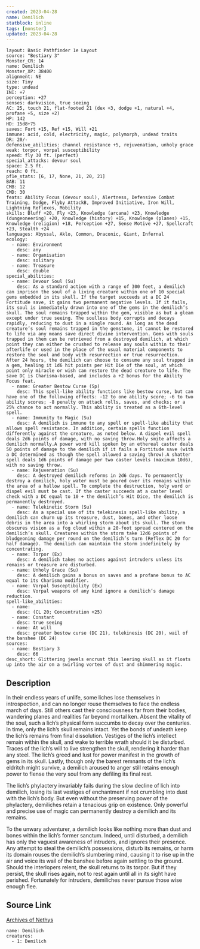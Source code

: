 ```yaml
---
created: 2023-04-28
name: Demilich
statblock: inline
tags: [monster]
updated: 2023-04-28
---
```

```statblock
layout: Basic Pathfinder 1e Layout
source: "Bestiary 3"
Monster_CR: 14
name: Demilich
Monster_XP: 38400
alignment: NE
size: Tiny
type: undead
INI: +7
perception: +27
senses: darkvision, true seeing
AC: 25, touch 21, flat-footed 21 (dex +3, dodge +1, natural +4, profane +5, size +2)
HP: 142
HD: 15d8+75
saves: Fort +15, Ref +15, Will +21
immune: acid, cold, electricity, magic, polymorph, undead traits
DR: 20/-
defensive_abilities: channel resistance +5, rejuvenation, unholy grace
weak: torpor, vorpal susceptibility
speed: fly 30 ft. (perfect)
special_attacks: devour soul
space: 2.5 ft.
reach: 0 ft.
pf1e_stats: [6, 17, None, 21, 20, 21]
BAB: 11
CMB: 12
CMD: 30
feats: Ability Focus (devour soul), Alertness, Defensive Combat Training, Dodge, Flyby AttackB, Improved Initiative, Iron Will, Lightning Reflexes, Mobility
skills: Bluff +20, Fly +23, Knowledge (arcana) +23, Knowledge (dungeoneering) +20, Knowledge (history) +15, Knowledge (planes) +15, Knowledge (religion) +18, Perception +27, Sense Motive +27, Spellcraft +23, Stealth +24
languages: Abyssal, Aklo, Common, Draconic, Giant, Infernal
ecology:
  - name: Environment
    desc: any
  - name: Organisation
    desc: solitary
  - name: Treasure
    desc: double
special_abilities:
  - name: Devour Soul (Su)
    desc: As a standard action with a range of 300 feet, a demilich can imprison the soul of a living creature within one of 10 special gems embedded in its skull. If the target succeeds at a DC 24 Fortitude save, it gains two permanent negative levels. If it fails, its soul is immediately drawn into one of the gems in the demilich’s skull. The soul remains trapped within the gem, visible as but a gleam except under true seeing. The soulless body corrupts and decays rapidly, reducing to dust in a single round. As long as the dead creature’s soul remains trapped in the gemstone, it cannot be restored to life via any means save direct divine intervention. Gems with souls trapped in them can be retrieved from a destroyed demilich, at which point they can either be crushed to release any souls within to their afterlife or used in the place of the usual material components to restore the soul and body with resurrection or true resurrection. After 24 hours, the demilich can choose to consume any soul trapped in a gem, healing it 1d6 hit points per Hit Die of the soul, at which point only miracle or wish can restore the dead creature to life. The save DC is Charisma-based, and includes a +2 bonus for the Ability Focus feat.
  - name: Greater Bestow Curse (Sp)
    desc: This spell-like ability functions like bestow curse, but can have one of the following effects: -12 to one ability score; -6 to two ability scores; -8 penalty on attack rolls, saves, and checks; or a 25% chance to act normally. This ability is treated as a 6th-level spell.
  - name: Immunity to Magic (Su)
    desc: A demilich is immune to any spell or spell-like ability that allows spell resistance. In addition, certain spells function differently against the creature, as noted below. A dispel evil spell deals 2d6 points of damage, with no saving throw.Holy smite affects a demilich normally.A power word kill spoken by an ethereal caster deals 50 points of damage to the demilich if it fails a Fortitude save (with a DC determined as though the spell allowed a saving throw).A shatter spell deals 1d6 points of damage per two caster levels (maximum 10d6), with no saving throw.
  - name: Rejuvenation (Su)
    desc: A destroyed demilich reforms in 2d6 days. To permanently destroy a demilich, holy water must be poured over its remains within the area of a hallow spell. To complete the destruction, holy word or dispel evil must be cast. If the caster succeeds at a caster level check with a DC equal to 10 + the demilich’s Hit Dice, the demilich is permanently destroyed.
  - name: Telekinetic Storm (Su)
    desc: As a special use of its telekinesis spell-like ability, a demilich can churn up its treasure, dust, bones, and other loose debris in the area into a whirling storm about its skull. The storm obscures vision as a fog cloud within a 20-foot spread centered on the demilich’s skull. Creatures within the storm take 12d6 points of bludgeoning damage per round on the demilich’s turn (Reflex DC 20 for half damage). The demilich can maintain the storm indefinitely by concentrating.
  - name: Torpor (Ex)
    desc: A demilich takes no actions against intruders unless its remains or treasure are disturbed.
  - name: Unholy Grace (Su)
    desc: A demilich gains a bonus on saves and a profane bonus to AC equal to its Charisma modifier.
  - name: Vorpal Susceptibility (Ex)
    desc: Vorpal weapons of any kind ignore a demilich’s damage reduction.
spell-like_abilities:
  - name:
    desc: (CL 20; Concentration +25)
  - name: Constant
    desc: true seeing
  - name: At will
    desc: greater bestow curse (DC 21), telekinesis (DC 20), wail of the banshee (DC 24)
sources:
  - name: Bestiary 3
    desc: 66
desc_short: Glittering jewels encrust this leering skull as it floats up into the air on a swirling vortex of dust and shimmering magic.
```
## Description
In their endless years of unlife, some liches lose themselves in introspection, and can no longer rouse themselves to face the endless march of days. Still others cast their consciousness far from their bodies, wandering planes and realities far beyond mortal ken. Absent the vitality of the soul, such a lich’s physical form succumbs to decay over the centuries. In time, only the lich’s skull remains intact. Yet the bonds of undeath keep the lich’s remains from final dissolution. Vestiges of the lich’s intellect remain within the skull, and wake to terrible wrath should it be disturbed. Traces of the lich’s will to live strengthen the skull, rendering it harder than any steel. The lich’s greed and lust for power manifest in the growth of gems in its skull. Lastly, though only the barest remnants of the lich’s eldritch might survive, a demilich aroused to anger still retains enough power to flense the very soul from any defiling its final rest.

The lich’s phylactery invariably fails during the slow decline of lich into demilich, losing its last vestiges of enchantment if not crumbling into dust with the lich’s body. But even without the preserving power of the phylactery, demiliches retain a tenacious grip on existence. Only powerful and precise use of magic can permanently destroy a demilich and its remains.

To the unwary adventurer, a demilich looks like nothing more than dust and bones within the lich’s former sanctum. Indeed, until disturbed, a demilich has only the vaguest awareness of intruders, and ignores their presence. Any attempt to steal the demilich’s possessions, disturb its remains, or harm its domain rouses the demilich’s slumbering mind, causing it to rise up in the air and voice its wail of the banshee before again settling to the ground. Should the interlopers relent, the skull returns to its torpor. But if they persist, the skull rises again, not to rest again until all in its sight have perished. Fortunately for intruders, demiliches never pursue those wise enough flee.
## Source Link
[Archives of Nethys](https://aonprd.com/MonsterDisplay.aspx?ItemName=Demilich)
```encounter-table
name: Demilich
creatures:
  - 1: Demilich
```
